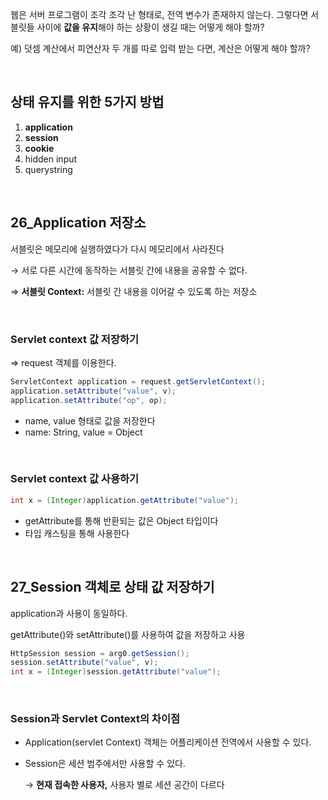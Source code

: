 웹은 서버 프로그램이 조각 조각 난 형태로, 전역 변수가 존재하지 않는다. 그렇다면 서블릿들 사이에 **값을 유지**해야 하는 상황이 생길 때는 어떻게 해야 할까?

예) 덧셈 계산에서 피연산자 두 개를 따로 입력 받는 다면, 계산은 어떻게 해야 할까?

<br>

## 상태 유지를 위한 5가지 방법

1. **application**
2. **session**
3. **cookie**
4. hidden input
5. querystring

<br>

## 26_Application 저장소

서블릿은 메모리에 실행하였다가 다시 메모리에서 사라진다 

→ 서로 다른 시간에 동작하는 서블릿 간에 내용을 공유할 수 없다.

⇒ **서블릿 Context:** 서블릿 간 내용을 이어갈 수 있도록 하는 저장소

<br>

### Servlet context 값 저장하기

⇒ request 객체를 이용한다.

```java
ServletContext application = request.getServletContext();
application.setAttribute("value", v);
application.setAttribute("op", op);
```

- name, value 형태로 값을 저장한다
- name: String, value = Object

<br>

### Servlet context 값 사용하기

```java
int x = (Integer)application.getAttribute("value");
```

- getAttribute를 통해 반환되는 값은 Object 타입이다
- 타입 캐스팅을 통해 사용한다

<br>

## 27_Session 객체로 상태 값 저장하기

application과 사용이 동일하다. 

getAttribute()와 setAttribute()를 사용하여 값을 저장하고 사용

```java
HttpSession session = arg0.getSession();
session.setAttribute("value", v);
int x = (Integer)session.getAttribute("value");
```

<br>

### Session과 Servlet Context의 차이점

- Application(servlet Context) 객체는 어플리케이션 전역에서 사용할 수 있다.
- Session은 세션 범주에서만 사용할 수 있다.

    → **현재 접속한 사용자,** 사용자 별로 세션 공간이 다르다